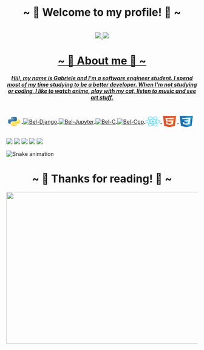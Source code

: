 <div align="center">
  <h1> ~ 🌺 Welcome to my profile! 🌺 ~ </h1>
  </br>
  <a href="https://github.com/berubel">
  <img height="180em" src="https://github-readme-stats.vercel.app/api?username=berubel&show_icons=true&theme=dracula&include_all_commits=true&count_private=true"/>
  <img height="180em" src="https://github-readme-stats.vercel.app/api/top-langs/?username=berubel&layout=compact&langs_count=7&theme=dracula"/>
  </br>
  <h1> ~ 🌺 About me 🌺 ~ </h1>
   <h5>
      Hii!, my name is Gabriele and I'm a software engineer student. 
      I spend most of my time studying to be a better developer. When I'm not studying or coding, I like to 
      watch anime, play with my cat, listen to music and see art stuff.
   </h5>
</div>

<div style="display: inline_block"><br>
  <img align="center" alt="Bel-Python" height="30" width="40" src="https://raw.githubusercontent.com/devicons/devicon/master/icons/python/python-original.svg">
  <img align="center" alt="Bel-Django" height="30" width="40" src="https://cdn.jsdelivr.net/gh/devicons/devicon/icons/django/django-plain.svg">
  <img align="center" alt="Bel-Jupyter" height="30" width="40" src="https://cdn.jsdelivr.net/gh/devicons/devicon/icons/jupyter/jupyter-original.svg"> 
  <img align="center" alt="Bel-C" height="30" width="40" src="https://cdn.jsdelivr.net/gh/devicons/devicon/icons/c/c-original.svg">
  <img align="center" alt="Bel-Cpp" height="30" width="40" src="https://cdn.jsdelivr.net/gh/devicons/devicon/icons/cplusplus/cplusplus-original.svg">
  <img align="center" alt="Bel-React" height="30" width="40" src="https://raw.githubusercontent.com/devicons/devicon/master/icons/react/react-original.svg">
  <img align="center" alt="Bel-HTML" height="30" width="40" src="https://raw.githubusercontent.com/devicons/devicon/master/icons/html5/html5-original.svg">
  <img align="center" alt="Bel-CSS" height="30" width="40" src="https://raw.githubusercontent.com/devicons/devicon/master/icons/css3/css3-original.svg">
</div>
  
##

<div> 
  <a href="https://www.instagram.com/dollphin.ho/" target="_blank"><img src="https://img.shields.io/badge/-Instagram-%23E4405F?style=for-the-badge&logo=instagram&logoColor=white" target="_blank"></a>
 <a href="https://www.hackerrank.com/gabrielecardosov"><img src="https://img.shields.io/badge/Discord-7289DA?style=for-the-badge&logo=discord&logoColor=white" target="_blank"></a> 
  <a href = "mailto:gabrielecardosov@gmail.com"><img src="https://img.shields.io/badge/-Gmail-%23333?style=for-the-badge&logo=gmail&logoColor=white" target="_blank"></a>
  <a href="https://www.linkedin.com/in/gabriele-das-virgens-6a2a4622b/" target="_blank"><img src="https://img.shields.io/badge/-Hackerrank-2EC866?style=for-the-badge&logo=HackerRank&logoColor=white" target="_blank"></a> 
   <a href="https://twitter.com/berubelbel" target="_blank"><img src="https://img.shields.io/badge/Twitter-1DA1F2?style=for-the-badge&logo=twitter&logoColor=white"></a> 
 
 ![Snake animation](https://github.com/berubel/berubel/blob/output/github-contribution-grid-snake.svg)
 
</div>

<div align='center'>
  <h1> ~ 🌺 Thanks for reading! 🌺 ~ </h1>
    <img height="400" width="9000" src="https://user-images.githubusercontent.com/80798111/194784664-f83731c7-b1ce-4e2f-b020-cf19d2f89167.gif">
</div>


